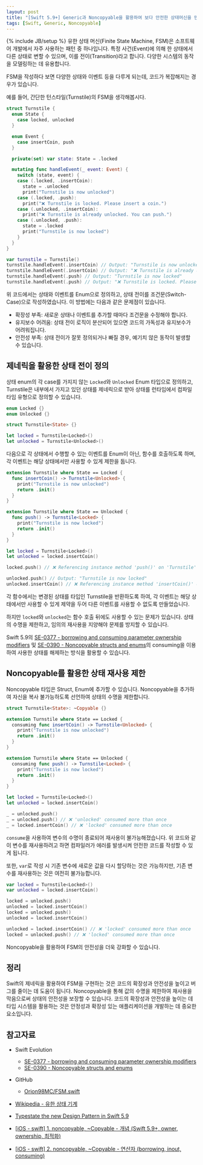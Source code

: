```yaml
---
layout: post
title: "[Swift 5.9+] Generic과 Noncopyable을 활용하여 보다 안전한 상태머신을 만들기"
tags: [Swift, Generic, Noncopyable]
---
```

{% include JB/setup %}
유한 상태 머신(Finite State Machine, FSM)은 소프트웨어 개발에서 자주 사용하는 패턴 중 하나입니다. 특정 사건(Event)에 의해 한 상태에서 다른 상태로 변할 수 있으며, 이를 전이(Transition)라고 합니다. 다양한 시스템의 동작을 모델링하는 데 유용합니다.

FSM을 작성하다 보면 다양한 상태와 이벤트 등을 다루게 되는데, 코드가 복잡해지는 경우가 있습니다.

예를 들어, 간단한 턴스타일(Turnstile)의 FSM을 생각해봅시다.

```swift
struct Turnstile {
  enum State {
    case locked, unlocked
  }

  enum Event {
    case insertCoin, push
  }

  private(set) var state: State = .locked

  mutating func handleEvent(_ event: Event) {
    switch (state, event) {
    case (.locked, .insertCoin):
      state = .unlocked
      print("Turnstile is now unlocked")
    case (.locked, .push):
      print("❌ Turnstile is locked. Please insert a coin.")
    case (.unlocked, .insertCoin):
      print("❌ Turnstile is already unlocked. You can push.")
    case (.unlocked, .push):
      state = .locked
      print("Turnstile is now locked")
    }
  }
}

var turnstile = Turnstile()
turnstile.handleEvent(.insertCoin) // Output: "Turnstile is now unlocked"
turnstile.handleEvent(.insertCoin) // Output: "❌ Turnstile is already unlocked. You can push."
turnstile.handleEvent(.push) // Output: "Turnstile is now locked"
turnstile.handleEvent(.push) // Output: "❌ Turnstile is locked. Please insert a coin."
```

위 코드에서는 상태와 이벤트를 Enum으로 정의하고, 상태 전이를 조건문(Switch-Case)으로 작성하였습니다. 이 방법에는 다음과 같은 문제점이 있습니다.

* 확장성 부족: 새로운 상태나 이벤트를 추가할 때마다 조건문을 수정해야 합니다.
* 유지보수 어려움: 상태 전이 로직이 분산되어 있으면 코드의 가독성과 유지보수가 어려워집니다.
* 안전성 부족: 상태 전이가 잘못 정의되거나 빠질 경우, 예기치 않은 동작이 발생할 수 있습니다.

## 제네릭을 활용한 상태 전이 정의


상태 enum의 각 case를 가지지 않는 `Locked`와 `Unlocked` Enum 타입으로 정의하고, Turnstile은 내부에서 가지고 있던 상태를 제네릭으로 받아 상태를 런타임에서 컴파일 타임 유형으로 정의할 수 있습니다.

```swift
enum Locked {}
enum Unlocked {}

struct Turnstile<State> {}

let locked = Turnstile<Locked>()
let unlocked = Turnstile<Unlocked>()
```

다음으로 각 상태에서 수행할 수 있는 이벤트를 Enum이 아닌, 함수를 호출하도록 하며, 각 이벤트는 해당 상태에서만 사용할 수 있게 제한을 둡니다.

```swift
extension Turnstile where State == Locked {
  func insertCoin() -> Turnstile<Unlocked> {
    print("Turnstile is now unlocked")
    return .init()
  }
}

extension Turnstile where State == Unlocked {
  func push() -> Turnstile<Locked> {
    print("Turnstile is now locked")
    return .init()
  }
}

let locked = Turnstile<Locked>()
let unlocked = locked.insertCoin()

locked.push() // ❌ Referencing instance method 'push()' on 'Turnstile' requires the types 'Locked' and 'Unlocked' be equivalent

unlocked.push() // Output: "Turnstile is now locked"
unlocked.insertCoin() // ❌ Referencing instance method 'insertCoin()' on 'Turnstile' requires the types 'Unlocked' and 'Locked' be equivalent
```

각 함수에서는 변경된 상태를 타입인 Turnstile을 반환하도록 하여, 각 이벤트는 해당 상태에서만 사용할 수 있게 제약을 두어 다른 이벤트를 사용할 수 없도록 만들었습니다.

하지만 `locked`와 `unlocked`는 함수 호출 뒤에도 사용할 수 있는 문제가 있습니다. 상태의 수명을 제한하고, 임의의 재사용을 지양해야 문제를 방지할 수 있습니다.

Swift 5.9의 [SE-0377 - borrowing and consuming parameter ownership modifiers](https://github.com/swiftlang/swift-evolution/blob/main/proposals/0377-parameter-ownership-modifiers.md) 및 [SE-0390 - Noncopyable structs and enums](https://github.com/swiftlang/swift-evolution/blob/main/proposals/0390-noncopyable-structs-and-enums.md)의 consuming을 이용하여 사용한 상태를 해제하는 방식을 활용할 수 있습니다.

## Noncopyable를 활용한 상태 재사용 제한

Noncopyable 타입은 Struct, Enum에 추가할 수 있습니다. Noncopyable을 추가하여 자신을 복사 불가능하도록 선언하여 상태의 수명을 제한합니다.

```swift
struct Turnstile<State>: ~Copyable {}

extension Turnstile where State == Locked {
  consuming func insertCoin() -> Turnstile<Unlocked> {
    print("Turnstile is now unlocked")
    return .init()
  }
}

extension Turnstile where State == Unlocked {
  consuming func push() -> Turnstile<Locked> {
    print("Turnstile is now locked")
    return .init()
  }
}

let locked = Turnstile<Locked>() 
let unlocked = locked.insertCoin()

_ = unlocked.push()
_ = unlocked.push() // ❌ 'unlocked' consumed more than once
_ = locked.insertCoin() // ❌ 'locked' consumed more than once
```

`consume`을 사용하여 변수의 수명이 종료되어 재사용이 불가능해졌습니다. 위 코드와 같이 변수를 재사용하려고 하면 컴파일러가 에러를 발생시켜 안전한 코드를 작성할 수 있게 됩니다.

또한, `var`로 작성 시 기존 변수에 새로운 값을 다시 할당하는 것은 가능하지만, 기존 변수를 재사용하는 것은 여전히 불가능합니다.

```swift
var locked = Turnstile<Locked>()
var unlocked = locked.insertCoin()

locked = unlocked.push()
unlocked = locked.insertCoin()
locked = unlocked.push()
unlocked = locked.insertCoin()

unlocked = locked.insertCoin() // ❌ 'locked' consumed more than once
locked = unlocked.push() // ❌ 'locked' consumed more than once
```

Noncopyable을 활용하여 FSM의 안전성을 더욱 강화할 수 있습니다.

## 정리

Swift의 제네릭을 활용하여 FSM을 구현하는 것은 코드의 확장성과 안전성을 높이고 버그를 줄이는 데 도움이 됩니다. Noncopyable을 통해 값의 수명을 제한하여 재사용을 막음으로써 상태의 안전성을 보장할 수 있습니다. 코드의 확장성과 안전성을 높이는 데 타입 시스템을 활용하는 것은 안정성과 확장성 있는 애플리케이션을 개발하는 데 중요한 요소입니다.

## 참고자료

* Swift Evolution
  * [SE-0377 - borrowing and consuming parameter ownership modifiers](https://github.com/swiftlang/swift-evolution/blob/main/proposals/0377-parameter-ownership-modifiers.md)
  * [SE-0390 - Noncopyable structs and enums](https://github.com/swiftlang/swift-evolution/blob/main/proposals/0390-noncopyable-structs-and-enums.md)

* GitHub
  * [Orion98MC/FSM.swift](https://github.com/Orion98MC/FSM.swift)

* [Wikipedia - 유한 상태 기계](https://ko.wikipedia.org/wiki/%EC%9C%A0%ED%95%9C_%EC%83%81%ED%83%9C_%EA%B8%B0%EA%B3%84)
* [Typestate the new Design Pattern in Swift 5.9](https://swiftology.io/articles/typestate/)
* [[iOS - swift] 1. noncopyable, ~Copyable - 개념 (Swift 5.9+, owner, ownership, 최적화)](https://ios-development.tistory.com/1683)
* [[iOS - swift] 2. noncopyable, ~Copyable - 연산자 (borrowing, inout, consuming)](https://ios-development.tistory.com/1684)